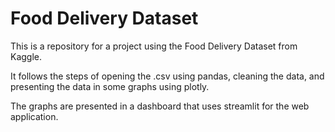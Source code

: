 # Food Delivery Dataset
This is a repository for a project using the Food Delivery Dataset from Kaggle.

It follows the steps of opening the .csv using pandas, cleaning the data, and
presenting the data in some graphs using plotly.

The graphs are presented in a dashboard that uses streamlit for the web 
application.
